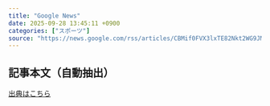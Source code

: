 ```yaml
---
title: "Google News"
date: 2025-09-28 13:45:11 +0900
categories: ["スポーツ"]
source: "https://news.google.com/rss/articles/CBMif0FVX3lxTE82Nkt2WG9JM1dVSG1SSzFselFpNFd1S3F0UmtsMk9paF81ZGRVUDdSM3Z6dE5UdmxEUmVBR2hjUnlSVHBpZ2EtSXFNMmtNQjJmSG1Lc1dNYzJhcXVXNUR4aHRWeUR3N3VlYVgwcVRWdW5uRVljMTkydkt6SndJamc?oc=5"
---
```


## 記事本文（自動抽出）
<body class="y0K44d EA71Tc" id="readabilityBody"></body>

[出典はこちら](https://news.google.com/rss/articles/CBMif0FVX3lxTE82Nkt2WG9JM1dVSG1SSzFselFpNFd1S3F0UmtsMk9paF81ZGRVUDdSM3Z6dE5UdmxEUmVBR2hjUnlSVHBpZ2EtSXFNMmtNQjJmSG1Lc1dNYzJhcXVXNUR4aHRWeUR3N3VlYVgwcVRWdW5uRVljMTkydkt6SndJamc?oc=5)
